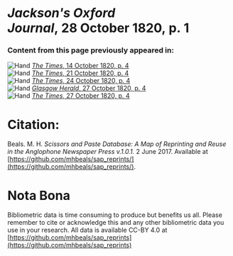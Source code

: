 # *Jackson's Oxford Journal*, 28 October 1820, p. 1  
  
### Content from this page previously appeared in:  
![Hand](http://scissorsandpaste.net/wp-content/uploads/2017/06/smallhandpointer.png) [*The Times*, 14 October 1820, p. 4](https://mhbeals.github.io/sap_html/The-Times/The-Times-14-October-1820-p-4)  
![Hand](http://scissorsandpaste.net/wp-content/uploads/2017/06/smallhandpointer.png) [*The Times*, 21 October 1820, p. 4](https://mhbeals.github.io/sap_html/The-Times/The-Times-21-October-1820-p-4)  
![Hand](http://scissorsandpaste.net/wp-content/uploads/2017/06/smallhandpointer.png) [*The Times*, 24 October 1820, p. 4](https://mhbeals.github.io/sap_html/The-Times/The-Times-24-October-1820-p-4)  
![Hand](http://scissorsandpaste.net/wp-content/uploads/2017/06/smallhandpointer.png) [*Glasgow Herald*, 27 October 1820, p. 4](https://mhbeals.github.io/sap_html/Glasgow-Herald/Glasgow-Herald-27-October-1820-p-4)  
![Hand](http://scissorsandpaste.net/wp-content/uploads/2017/06/smallhandpointer.png) [*The Times*, 27 October 1820, p. 4](https://mhbeals.github.io/sap_html/The-Times/The-Times-27-October-1820-p-4)  


# Citation: 

Beals. M. H. *Scissors and Paste Database: A Map of Reprinting and Reuse in the Anglophone Newspaper Press v.1.0.1.* 2 June 2017. Available at [https://github.com/mhbeals/sap_reprints/](https://github.com/mhbeals/sap_reprints/). 

# Nota Bona

Bibliometric data is time consuming to produce but benefits us all. Please remember to cite or acknowledge this and any other bibliometric data you use in your research. All data is available CC-BY 4.0 at [https://github.com/mhbeals/sap_reprints](https://github.com/mhbeals/sap_reprints)